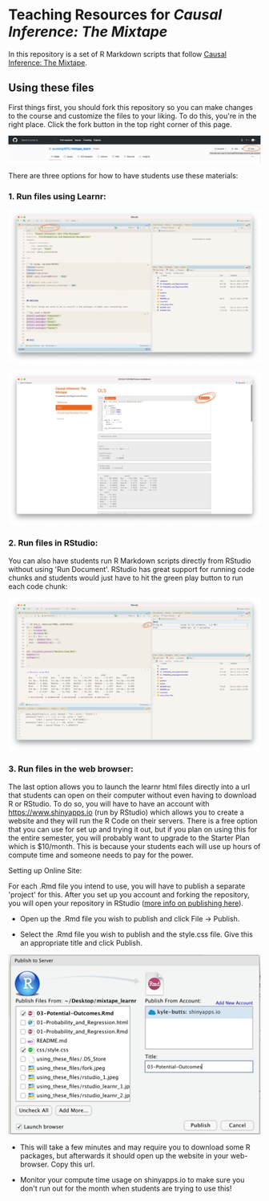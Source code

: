 # Teaching Resources for ***Causal Inference**: The Mixtape*

In this repository is a set of R Markdown scripts that follow [Causal Inference: The Mixtape](https://www.amazon.com/dp/0300251688).

## Using these files

First things first, you should fork this repository so you can make changes to the course and customize the files to your liking. To do this, you're in the right place. Click the fork button in the top right corner of this page.

![Fork this Repository](using_these_files/fork.jpeg "Forking Repository")

There are three options for how to have students use these materials:

### 1. Run files using Learnr:

![Open file and click 'Run Document'](using_these_files/rstudio_learnr_1.jpeg "Open .Rmd File and Click 'Run Document'")

![Run code](using_these_files/rstudio_learnr_2.jpeg "Run Code")

### 2. Run files in RStudio:

You can also have students run R Markdown scripts directly from RStudio without using 'Run Document'. RStudio has great support for running code chunks and students would just have to hit the green play button to run each code chunk:

![Run code in RStudio](using_these_files/rstudio_1.jpeg "Run Code in RStudio")

### 3. Run files in the web browser:

The last option allows you to launch the learnr html files directly into a url that students can open on their computer without even having to download R or RStudio. To do so, you will have to have an account with <https://www.shinyapps.io> (run by RStudio) which allows you to create a website and they will run the R Code on their servers. There is a free option that you can use for set up and trying it out, but if you plan on using this for the entire semester, you will probably want to upgrade to the Starter Plan which is \$10/month. This is because your students each will use up hours of compute time and someone needs to pay for the power.

Setting up Online Site:

For each .Rmd file you intend to use, you will have to publish a separate 'project' for this. After you set up you account and forking the repository, you will open your repository in RStudio ([more info on publishing here](<https://rstudio.github.io/learnr/publishing.html>)).

-   Open up the .Rmd file you wish to publish and click File -\> Publish.

-   Select the .Rmd file you wish to publish and the style.css file. Give this an appropriate title and click Publish.

![Publish to shinyapps.io](using_these_files/publish.png "Publish to shinyapps.io")

-   This will take a few minutes and may require you to download some R packages, but afterwards it should open up the website in your web-browser. Copy this url.

-   Monitor your compute time usage on shinyapps.io to make sure you don't run out for the month when students are trying to use this!
